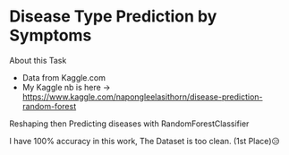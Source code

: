 # Disease Type Prediction by Symptoms

About this Task
- Data from Kaggle.com
- My Kaggle nb is here -> https://www.kaggle.com/napongleelasithorn/disease-prediction-random-forest

Reshaping then Predicting diseases with RandomForestClassifier



I have 100% accuracy in this work, The Dataset is too clean. (1st Place)😥 

